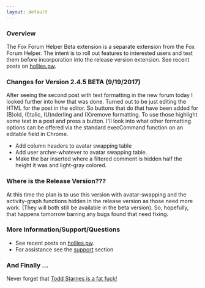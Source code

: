 ```yaml
---
layout: default
---
```


### Overview
The Fox Forum Helper Beta extension is a separate extension from the Fox Forum Helper. The intent is to roll out features to interested users and test them before incorporation into the release version extension.
See recent posts on [hollies.pw](http://hollies.pw).

### Changes for Version 2.4.5 BETA (9/19/2017)
After seeing the second post with text formatting in the new forum today I looked further into how that was done. Turned out to be just editing the HTML for the post in the editor. So buttons that do that have been added for (B)old, (I)talic, (U)nderling and (X)remove formatting. To use those highlight some text in a post and press a button. I'll look into what other formatting options can be offered via the standard execCommand function on an editable field in Chrome.
- Add column headers to avatar swapping table
- Add user archer-whatever to avatar swapping table.
- Make the bar inserted where a filtered comment is hidden half the height it was and light-gray colored.

### Where is the Release Version???
At this time the plan is to use this version with avatar-swapping and the activity-graph functions hidden in the release version as those need more work.
(They will both still be available in the beta version). So, hopefully, that happens tomorrow barring any bugs found that need fixing.

### More Information/Support/Questions
- See recent posts on [hollies.pw](http://hollies.pw).
- For assistance see the [support](http://hollies.pw/static/ffh/2.4.0/help/index.html?Support.html) section

### And Finally ...
Never forget that [Todd Starnes is a fat fuck!](http://hollies.pw/2016/11/17/todd-starnes-is-a-fat-fuck/)